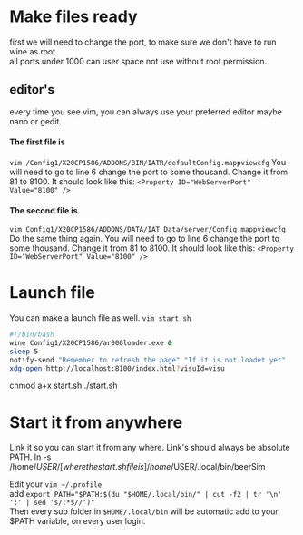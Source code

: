 
# Make files ready
first we will need to change the port, to make sure we don't have to run
wine as root.  
all ports under 1000 can user space not use without root permission.

## editor's
every time you see vim, you can always use your preferred editor maybe nano or gedit.

#### The first file is 
`vim /Config1/X20CP1586/ADDONS/BIN/IATR/defaultConfig.mappviewcfg`
You will need to go to line 6 change the port to some thousand. 
Change it from 81 to 8100. It should look like this:
` <Property ID="WebServerPort" Value="8100" /> `
  
#### The second file is
`vim Config1/X20CP1586/ADDONS/DATA/IAT_Data/server/Config.mappviewcfg`
Do the same thing again.
You will need to go to line 6 change the port to some thousand. 
Change it from 81 to 8100. It should look like this:
` <Property ID="WebServerPort" Value="8100" /> `

# Launch file
You can make a launch file as well.
`vim start.sh`

```sh
#!/bin/bash
wine Config1/X20CP1586/ar000loader.exe &
sleep 5
notify-send "Remember to refresh the page" "If it is not loadet yet"
xdg-open http://localhost:8100/index.html?visuId=visu
```

chmod a+x start.sh
./start.sh


# Start it from anywhere
Link it so you can start it from any where.
Link's should always be absolute PATH.
ln -s /home/$USER/[where the start.sh file is] /home/$USER/.local/bin/beerSim
  
Edit your `vim ~/.profile`  
add `export PATH="$PATH:$(du "$HOME/.local/bin/" | cut -f2 | tr '\n' ':' | sed 's/:*$//')"`  
Then every sub folder in `$HOME/.local/bin` will be automatic add to your $PATH variable, on every user login.
